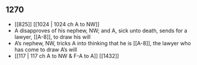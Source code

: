 ## 1270
- [[825]] [[1024 | 1024 ch A to NW]] 
- A disapproves of his nephew, NW; and A, sick unto death, sends for a lawyer, [[A-8]], to draw his will
- A’s nephew, NW, tricks A into thinking that he is [[A-8]], the lawyer who has come to draw A’s will
- [[117 | 117 ch A to NW &amp; F-A to A]] [[1432]] 

